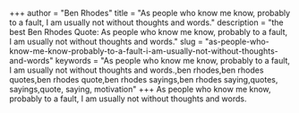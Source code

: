 +++
author = "Ben Rhodes"
title = "As people who know me know, probably to a fault, I am usually not without thoughts and words."
description = "the best Ben Rhodes Quote: As people who know me know, probably to a fault, I am usually not without thoughts and words."
slug = "as-people-who-know-me-know-probably-to-a-fault-i-am-usually-not-without-thoughts-and-words"
keywords = "As people who know me know, probably to a fault, I am usually not without thoughts and words.,ben rhodes,ben rhodes quotes,ben rhodes quote,ben rhodes sayings,ben rhodes saying,quotes, sayings,quote, saying, motivation"
+++
As people who know me know, probably to a fault, I am usually not without thoughts and words.
